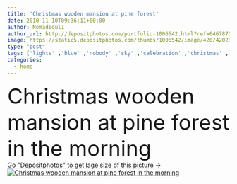 ```yaml
---
title: 'Christmas wooden mansion at pine forest'
date: 2010-11-10T09:36:11+00:00
author: Nomadsoul1
author_url: http://depositphotos.com/portfolio-1006542.html?ref=64678756
image: https://static5.depositphotos.com/thumbs/1006542/image/420/4202912/api_thumb_450.jpg?forcejpeg=true
type: "post"
tags: ['lights' ,'blue' ,'nobody' ,'sky' ,'celebration' ,'christmas' ,'day' ,'decoration' ,'holiday' ,'season' ,'travel' ,'vacations' ,'sunlight' ,'outdoors' ,'scene' ,'morning' ,'wooden' ,'tree' ,'european' ,'landscape' ,'scenics' ,'cold' ,'snow' ,'winter' ,'pine' ,'building' ,'estate' ,'exterior' ,'house' ,'structure' ,'home' ,'clear' ,'fingers' ,'forest' ,'stairs' ,'mansion' ,'ice' ,'in' ,'woods' ,'residential' ,'ladder' ,'villa' ,'At' ,'log' ,'ranch' ,'cabin' ,'ornaments' ,'Suburb' ,'alps' ,'dom' ]
categories: 
  - home
---
```

<div aling="center">
            <font size="60"> Christmas wooden mansion at pine forest in the morning</font>   
</div>
<div>
    <a href='https://depositphotos.com/4202912/stock-photo-christmas-wooden-mansion-at-pine.html?ref=64678756' target=_blank > Go "Depositphotos" to get lage size of this picture ->
        <img href='https://depositphotos.com/4202912/stock-photo-christmas-wooden-mansion-at-pine.html?ref=64678756' src='https://static5.depositphotos.com/1006542/420/i/950/depositphotos_4202912-stock-photo-christmas-wooden-mansion-at-pine.jpg?forcejpeg=true' alt='Christmas wooden mansion at pine forest in the morning' >
    </a>
</div>
